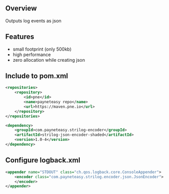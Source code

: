 ## Overview

Outputs log events as json

## Features

* small footprint (only 500kb)
* high performance
* zero allocation while creating json

## Include to pom.xml

```xml
<repositories>
    <repository>
        <id>pne</id>
        <name>payneteasy repo</name>
        <url>https://maven.pne.io</url>
    </repository>
</repositories>

<dependency>
    <groupId>com.payneteasy.strilog-encoder</groupId>
    <artifactId>strilog-json-encoder-shaded</artifactId>
    <version>1.0-4</version>
</dependency>
```

## Configure logback.xml

```xml
<appender name="STDOUT" class="ch.qos.logback.core.ConsoleAppender">
    <encoder class="com.payneteasy.strilog.encoder.json.JsonEncoder">
    </encoder>
</appender>
```
